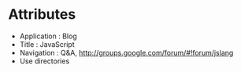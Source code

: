 # Attributes

- Application : Blog
- Title       : JavaScript
- Navigation  : Q&A, http://groups.google.com/forum/#!forum/jslang
- Use directories